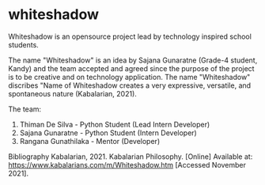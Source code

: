 # whiteshadow
Whiteshadow is an opensource project lead by technology inspired school students.

The name "Whiteshadow" is an idea by Sajana Gunaratne (Grade-4 student, Kandy) and the team accepted and agreed since the purpose of the project is to be creative and on technology application. The name "Whiteshadow" discribes "Name of Whiteshadow creates a very expressive, versatile, and spontaneous nature (Kabalarian, 2021).

The team:
1. Thiman De Silva - Python Student (Lead Intern Developer)
2. Sajana Gunaratne - Python Student (Intern Developer)
3. Rangana Gunathilaka - Mentor (Developer)


Bibliography
Kabalarian, 2021. Kabalarian Philosophy. [Online] 
Available at: https://www.kabalarians.com/m/Whiteshadow.htm
[Accessed November 2021].

